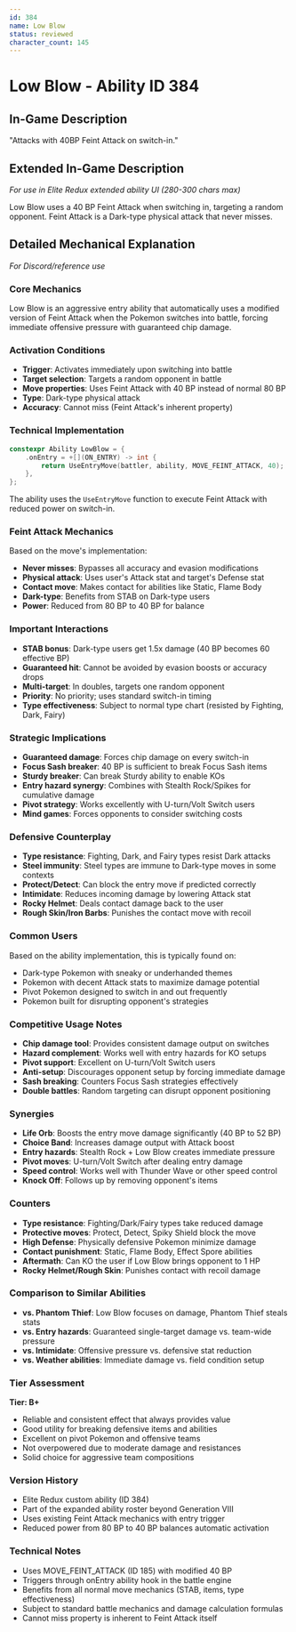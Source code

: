 ```yaml
---
id: 384
name: Low Blow
status: reviewed
character_count: 145
---
```


# Low Blow - Ability ID 384

## In-Game Description
"Attacks with 40BP Feint Attack on switch-in."

## Extended In-Game Description
*For use in Elite Redux extended ability UI (280-300 chars max)*

Low Blow uses a 40 BP Feint Attack when switching in, targeting a random opponent. Feint Attack is a Dark-type physical attack that never misses.

## Detailed Mechanical Explanation
*For Discord/reference use*

### Core Mechanics
Low Blow is an aggressive entry ability that automatically uses a modified version of Feint Attack when the Pokemon switches into battle, forcing immediate offensive pressure with guaranteed chip damage.

### Activation Conditions
- **Trigger**: Activates immediately upon switching into battle
- **Target selection**: Targets a random opponent in battle
- **Move properties**: Uses Feint Attack with 40 BP instead of normal 80 BP
- **Type**: Dark-type physical attack
- **Accuracy**: Cannot miss (Feint Attack's inherent property)

### Technical Implementation
```c
constexpr Ability LowBlow = {
    .onEntry = +[](ON_ENTRY) -> int { 
        return UseEntryMove(battler, ability, MOVE_FEINT_ATTACK, 40); 
    },
};
```

The ability uses the `UseEntryMove` function to execute Feint Attack with reduced power on switch-in.

### Feint Attack Mechanics
Based on the move's implementation:
- **Never misses**: Bypasses all accuracy and evasion modifications
- **Physical attack**: Uses user's Attack stat and target's Defense stat
- **Contact move**: Makes contact for abilities like Static, Flame Body
- **Dark-type**: Benefits from STAB on Dark-type users
- **Power**: Reduced from 80 BP to 40 BP for balance

### Important Interactions
- **STAB bonus**: Dark-type users get 1.5x damage (40 BP becomes 60 effective BP)
- **Guaranteed hit**: Cannot be avoided by evasion boosts or accuracy drops
- **Multi-target**: In doubles, targets one random opponent
- **Priority**: No priority; uses standard switch-in timing
- **Type effectiveness**: Subject to normal type chart (resisted by Fighting, Dark, Fairy)

### Strategic Implications
- **Guaranteed damage**: Forces chip damage on every switch-in
- **Focus Sash breaker**: 40 BP is sufficient to break Focus Sash items
- **Sturdy breaker**: Can break Sturdy ability to enable KOs
- **Entry hazard synergy**: Combines with Stealth Rock/Spikes for cumulative damage
- **Pivot strategy**: Works excellently with U-turn/Volt Switch users
- **Mind games**: Forces opponents to consider switching costs

### Defensive Counterplay
- **Type resistance**: Fighting, Dark, and Fairy types resist Dark attacks
- **Steel immunity**: Steel types are immune to Dark-type moves in some contexts
- **Protect/Detect**: Can block the entry move if predicted correctly
- **Intimidate**: Reduces incoming damage by lowering Attack stat
- **Rocky Helmet**: Deals contact damage back to the user
- **Rough Skin/Iron Barbs**: Punishes the contact move with recoil

### Common Users
Based on the ability implementation, this is typically found on:
- Dark-type Pokemon with sneaky or underhanded themes
- Pokemon with decent Attack stats to maximize damage potential
- Pivot Pokemon designed to switch in and out frequently
- Pokemon built for disrupting opponent's strategies

### Competitive Usage Notes
- **Chip damage tool**: Provides consistent damage output on switches
- **Hazard complement**: Works well with entry hazards for KO setups
- **Pivot support**: Excellent on U-turn/Volt Switch users
- **Anti-setup**: Discourages opponent setup by forcing immediate damage
- **Sash breaking**: Counters Focus Sash strategies effectively
- **Double battles**: Random targeting can disrupt opponent positioning

### Synergies
- **Life Orb**: Boosts the entry move damage significantly (40 BP to 52 BP)
- **Choice Band**: Increases damage output with Attack boost
- **Entry hazards**: Stealth Rock + Low Blow creates immediate pressure
- **Pivot moves**: U-turn/Volt Switch after dealing entry damage
- **Speed control**: Works well with Thunder Wave or other speed control
- **Knock Off**: Follows up by removing opponent's items

### Counters
- **Type resistance**: Fighting/Dark/Fairy types take reduced damage
- **Protective moves**: Protect, Detect, Spiky Shield block the move
- **High Defense**: Physically defensive Pokemon minimize damage
- **Contact punishment**: Static, Flame Body, Effect Spore abilities
- **Aftermath**: Can KO the user if Low Blow brings opponent to 1 HP
- **Rocky Helmet/Rough Skin**: Punishes contact with recoil damage

### Comparison to Similar Abilities
- **vs. Phantom Thief**: Low Blow focuses on damage, Phantom Thief steals stats
- **vs. Entry hazards**: Guaranteed single-target damage vs. team-wide pressure
- **vs. Intimidate**: Offensive pressure vs. defensive stat reduction
- **vs. Weather abilities**: Immediate damage vs. field condition setup

### Tier Assessment
**Tier: B+**
- Reliable and consistent effect that always provides value
- Good utility for breaking defensive items and abilities
- Excellent on pivot Pokemon and offensive teams
- Not overpowered due to moderate damage and resistances
- Solid choice for aggressive team compositions

### Version History
- Elite Redux custom ability (ID 384)
- Part of the expanded ability roster beyond Generation VIII
- Uses existing Feint Attack mechanics with entry trigger
- Reduced power from 80 BP to 40 BP balances automatic activation

### Technical Notes
- Uses MOVE_FEINT_ATTACK (ID 185) with modified 40 BP
- Triggers through onEntry ability hook in the battle engine
- Benefits from all normal move mechanics (STAB, items, type effectiveness)
- Subject to standard battle mechanics and damage calculation formulas
- Cannot miss property is inherent to Feint Attack itself